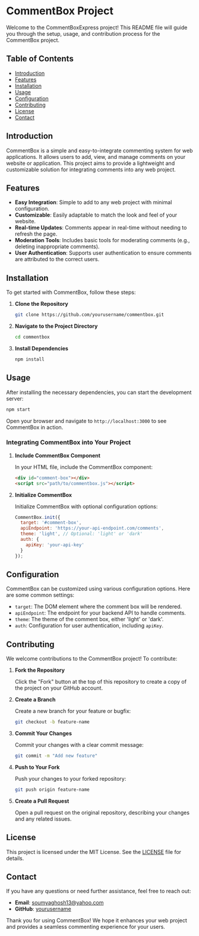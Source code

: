 # CommentBox Project

Welcome to the CommentBoxExpress project! This README file will guide you through the setup, usage, and contribution process for the CommentBox project.

## Table of Contents

- [Introduction](#introduction)
- [Features](#features)
- [Installation](#installation)
- [Usage](#usage)
- [Configuration](#configuration)
- [Contributing](#contributing)
- [License](#license)
- [Contact](#contact)

## Introduction

CommentBox is a simple and easy-to-integrate commenting system for web applications. It allows users to add, view, and manage comments on your website or application. This project aims to provide a lightweight and customizable solution for integrating comments into any web project.

## Features

- **Easy Integration**: Simple to add to any web project with minimal configuration.
- **Customizable**: Easily adaptable to match the look and feel of your website.
- **Real-time Updates**: Comments appear in real-time without needing to refresh the page.
- **Moderation Tools**: Includes basic tools for moderating comments (e.g., deleting inappropriate comments).
- **User Authentication**: Supports user authentication to ensure comments are attributed to the correct users.

## Installation

To get started with CommentBox, follow these steps:

1. **Clone the Repository**

   ```bash
   git clone https://github.com/yourusername/commentbox.git
   ```

2. **Navigate to the Project Directory**

   ```bash
   cd commentbox
   ```

3. **Install Dependencies**

   ```bash
   npm install
   ```

## Usage

After installing the necessary dependencies, you can start the development server:

```bash
npm start
```

Open your browser and navigate to `http://localhost:3000` to see CommentBox in action.

### Integrating CommentBox into Your Project

1. **Include CommentBox Component**

   In your HTML file, include the CommentBox component:

   ```html
   <div id="comment-box"></div>
   <script src="path/to/commentbox.js"></script>
   ```

2. **Initialize CommentBox**

   Initialize CommentBox with optional configuration options:

   ```javascript
   CommentBox.init({
     target: '#comment-box',
     apiEndpoint: 'https://your-api-endpoint.com/comments',
     theme: 'light', // Optional: 'light' or 'dark'
     auth: {
       apiKey: 'your-api-key'
     }
   });
   ```

## Configuration

CommentBox can be customized using various configuration options. Here are some common settings:

- `target`: The DOM element where the comment box will be rendered.
- `apiEndpoint`: The endpoint for your backend API to handle comments.
- `theme`: The theme of the comment box, either 'light' or 'dark'.
- `auth`: Configuration for user authentication, including `apiKey`.

## Contributing

We welcome contributions to the CommentBox project! To contribute:

1. **Fork the Repository**

   Click the "Fork" button at the top of this repository to create a copy of the project on your GitHub account.

2. **Create a Branch**

   Create a new branch for your feature or bugfix:

   ```bash
   git checkout -b feature-name
   ```

3. **Commit Your Changes**

   Commit your changes with a clear commit message:

   ```bash
   git commit -m "Add new feature"
   ```

4. **Push to Your Fork**

   Push your changes to your forked repository:

   ```bash
   git push origin feature-name
   ```

5. **Create a Pull Request**

   Open a pull request on the original repository, describing your changes and any related issues.

## License

This project is licensed under the MIT License. See the [LICENSE](LICENSE) file for details.

## Contact

If you have any questions or need further assistance, feel free to reach out:

- **Email**: soumyaghosh13@yahoo.com
- **GitHub**: [yourusername](https://github.com/soumyaghosh13)

Thank you for using CommentBox! We hope it enhances your web project and provides a seamless commenting experience for your users.
